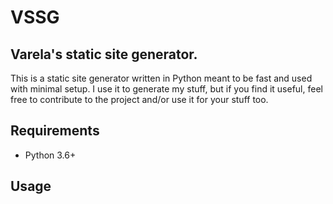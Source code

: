 # VSSG

## Varela's static site generator.

This is a static site generator written in Python meant to be fast and used with minimal setup.
I use it to generate my stuff, but if you find it useful, feel free to contribute to the project and/or use it for your stuff too.

## Requirements

- Python 3.6+

## Usage
